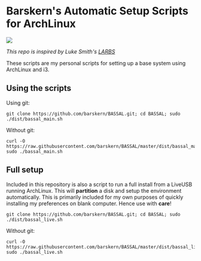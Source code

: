# Barskern's Automatic Setup Scripts for ArchLinux

![](https://img.shields.io/badge/status-under--development-orange.svg?style=flat-square)

_This repo is inspired by Luke Smith's [LARBS](https://github.com/LukeSmithxyz/LARBS/)_

These scripts are my personal scripts for setting up a base system using ArchLinux and i3.

## Using the scripts

Using git:

```shell
git clone https://github.com/barskern/BASSAL.git; cd BASSAL; sudo ./dist/bassal_main.sh
```

Without git:

```shell
curl -O https://raw.githubusercontent.com/barskern/BASSAL/master/dist/bassal_main.sh; sudo ./bassal_main.sh
```

## Full setup

Included in this repository is also a script to run a full install from a LiveUSB running ArchLinux. This will **partition** a disk and setup the environment automatically. This is primarily included for my own purposes of quickly installing my preferences on blank computer. Hence use with **care**!

```shell
git clone https://github.com/barskern/BASSAL.git; cd BASSAL; sudo ./dist/bassal_live.sh
```

Without git:

```shell
curl -O https://raw.githubusercontent.com/barskern/BASSAL/master/dist/bassal_live.sh; sudo ./bassal_live.sh
```
